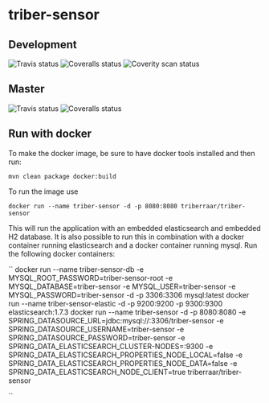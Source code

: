 # triber-sensor
## Development
![Travis status](https://img.shields.io/travis/triberraar/triber-sensor/develop.svg)
![Coveralls status](https://img.shields.io/coveralls/triberraar/triber-sensor/develop.svg)
![Coverity scan status](https://img.shields.io/coverity/scan/6807.svg)
## Master
![Travis status](https://img.shields.io/travis/triberraar/triber-sensor/master.svg)
![Coveralls status](https://img.shields.io/coveralls/triberraar/triber-sensor/master.svg)

## Run with docker
To make the docker image, be sure to have docker tools installed and then run:

``
mvn clean package docker:build
``

To run the image use

``
docker run --name triber-sensor -d -p 8080:8080 triberraar/triber-sensor
``

This will run the application with an embedded elasticsearch and embedded H2 database.
It is also possible to run this in combination with a docker container running elasticsearch and a docker container running mysql. Run the following docker containers:

``
docker run --name triber-sensor-db -e MYSQL_ROOT_PASSWORD=triber-sensor-root -e MYSQL_DATABASE=triber-sensor -e MYSQL_USER=triber-sensor -e MYSQL_PASSWORD=triber-sensor -d -p 3306:3306 mysql:latest
docker run --name triber-sensor-elastic -d -p 9200:9200 -p 9300:9300 elasticsearch:1.7.3
docker run --name triber-sensor -d -p 8080:8080 -e SPRING_DATASOURCE_URL=jdbc:mysql://<ip of docker host>:3306/triber-sensor -e SPRING_DATASOURCE_USERNAME=triber-sensor -e SPRING_DATASOURCE_PASSWORD=triber-sensor -e SPRING_DATA_ELASTICSEARCH_CLUSTER-NODES=<ip of docker host>:9300 -e SPRING_DATA_ELASTICSEARCH_PROPERTIES_NODE_LOCAL=false -e SPRING_DATA_ELASTICSEARCH_PROPERTIES_NODE_DATA=false -e SPRING_DATA_ELASTICSEARCH_NODE_CLIENT=true triberraar/triber-sensor

``